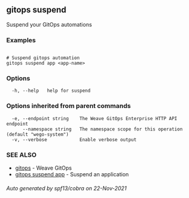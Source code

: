 ## gitops suspend

Suspend your GitOps automations

### Examples

```

# Suspend gitops automation
gitops suspend app <app-name>
```

### Options

```
  -h, --help   help for suspend
```

### Options inherited from parent commands

```
  -e, --endpoint string    The Weave GitOps Enterprise HTTP API endpoint
      --namespace string   The namespace scope for this operation (default "wego-system")
  -v, --verbose            Enable verbose output
```

### SEE ALSO

* [gitops](gitops.md)	 - Weave GitOps
* [gitops suspend app](gitops_suspend_app.md)	 - Suspend an application

###### Auto generated by spf13/cobra on 22-Nov-2021
